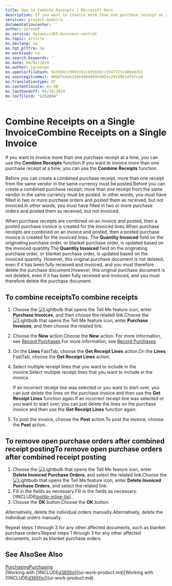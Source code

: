 ```yaml
---
title: How to Combine Receipts | Microsoft Docs
description: If you want to invoice more than one purchase receipt at a time, you can use the Combine Receipts function.
services: project-madeira
documentationcenter: ''
author: SorenGP
ms.service: dynamics365-business-central
ms.topic: article
ms.devlang: na
ms.tgt_pltfrm: na
ms.workload: na
ms.search.keywords: ''
ms.date: 04/01/2019
ms.author: sgroespe
ms.openlocfilehash: 5e1b04cc998319cc835b5dcc1547723c48be6763
ms.sourcegitcommit: 60b87e5eb32bb408dd65b9855c29159b1dfbfca8
ms.translationtype: HT
ms.contentlocale: en-GB
ms.lasthandoff: 04/29/2019
ms.locfileid: "1252894"
---
```

# <a name="combine-receipts-on-a-single-invoice"></a><span data-ttu-id="cc9b8-103">Combine Receipts on a Single Invoice</span><span class="sxs-lookup"><span data-stu-id="cc9b8-103">Combine Receipts on a Single Invoice</span></span>
<span data-ttu-id="cc9b8-104">If you want to invoice more than one purchase receipt at a time, you can use the **Combine Receipts** function.</span><span class="sxs-lookup"><span data-stu-id="cc9b8-104">If you want to invoice more than one purchase receipt at a time, you can use the **Combine Receipts** function.</span></span>  

<span data-ttu-id="cc9b8-105">Before you can create a combined purchase receipt, more than one receipt from the same vendor in the same currency must be posted.</span><span class="sxs-lookup"><span data-stu-id="cc9b8-105">Before you can create a combined purchase receipt, more than one receipt from the same vendor in the same currency must be posted.</span></span> <span data-ttu-id="cc9b8-106">In other words, you must have filled in two or more purchase orders and posted them as received, but not invoiced.</span><span class="sxs-lookup"><span data-stu-id="cc9b8-106">In other words, you must have filled in two or more purchase orders and posted them as received, but not invoiced.</span></span>  

<span data-ttu-id="cc9b8-107">When purchase receipts are combined on an invoice and posted, then a posted purchase invoice is created for the invoiced lines.</span><span class="sxs-lookup"><span data-stu-id="cc9b8-107">When purchase receipts are combined on an invoice and posted, then a posted purchase invoice is created for the invoiced lines.</span></span> <span data-ttu-id="cc9b8-108">The **Quantity Invoiced** field on the originating purchase order, or blanket purchase order, is updated based on the invoiced quantity.</span><span class="sxs-lookup"><span data-stu-id="cc9b8-108">The **Quantity Invoiced** field on the originating purchase order, or blanket purchase order, is updated based on the invoiced quantity.</span></span> <span data-ttu-id="cc9b8-109">However, this original purchase document is not deleted, even if it has been fully received and invoiced, and you must therefore delete the purchase document.</span><span class="sxs-lookup"><span data-stu-id="cc9b8-109">However, this original purchase document is not deleted, even if it has been fully received and invoiced, and you must therefore delete the purchase document.</span></span>  

## <a name="to-combine-receipts"></a><span data-ttu-id="cc9b8-110">To combine receipts</span><span class="sxs-lookup"><span data-stu-id="cc9b8-110">To combine receipts</span></span>  
1. <span data-ttu-id="cc9b8-111">Choose the ![Lightbulb that opens the Tell Me feature](media/ui-search/search_small.png "Tell me what you want to do") icon, enter **Purchase Invoices**, and then choose the related link.</span><span class="sxs-lookup"><span data-stu-id="cc9b8-111">Choose the ![Lightbulb that opens the Tell Me feature](media/ui-search/search_small.png "Tell me what you want to do") icon, enter **Purchase Invoices**, and then choose the related link.</span></span>  
2. <span data-ttu-id="cc9b8-112">Choose the **New** action.</span><span class="sxs-lookup"><span data-stu-id="cc9b8-112">Choose the **New** action.</span></span> <span data-ttu-id="cc9b8-113">For more information, see [Record Purchases](purchasing-how-record-purchases.md).</span><span class="sxs-lookup"><span data-stu-id="cc9b8-113">For more information, see [Record Purchases](purchasing-how-record-purchases.md).</span></span>  
3. <span data-ttu-id="cc9b8-114">On the **Lines** FastTab, choose the **Get Receipt Lines** action.</span><span class="sxs-lookup"><span data-stu-id="cc9b8-114">On the **Lines** FastTab, choose the **Get Receipt Lines** action.</span></span>  
4. <span data-ttu-id="cc9b8-115">Select multiple receipt lines that you want to include in the invoice.</span><span class="sxs-lookup"><span data-stu-id="cc9b8-115">Select multiple receipt lines that you want to include in the invoice.</span></span>  

    <span data-ttu-id="cc9b8-116">If an incorrect receipt line was selected or you want to start over, you can just delete the lines on the purchase invoice and then use the **Get Receipt Lines** function again.</span><span class="sxs-lookup"><span data-stu-id="cc9b8-116">If an incorrect receipt line was selected or you want to start over, you can just delete the lines on the purchase invoice and then use the **Get Receipt Lines** function again.</span></span>  
5. <span data-ttu-id="cc9b8-117">To post the invoice, choose the **Post** action.</span><span class="sxs-lookup"><span data-stu-id="cc9b8-117">To post the invoice, choose the **Post** action.</span></span>  

## <a name="to-remove-open-purchase-orders-after-combined-receipt-posting"></a><span data-ttu-id="cc9b8-118">To remove open purchase orders after combined receipt posting</span><span class="sxs-lookup"><span data-stu-id="cc9b8-118">To remove open purchase orders after combined receipt posting</span></span>  
1. <span data-ttu-id="cc9b8-119">Choose the ![Lightbulb that opens the Tell Me feature](media/ui-search/search_small.png "Tell me what you want to do") icon, enter **Delete Invoiced Purchase Orders**, and select the related link.</span><span class="sxs-lookup"><span data-stu-id="cc9b8-119">Choose the ![Lightbulb that opens the Tell Me feature](media/ui-search/search_small.png "Tell me what you want to do") icon, enter **Delete Invoiced Purchase Orders**, and select the related link.</span></span>  
2. <span data-ttu-id="cc9b8-120">Fill in the fields as necessary.</span><span class="sxs-lookup"><span data-stu-id="cc9b8-120">Fill in the fields as necessary.</span></span> [!INCLUDE[tooltip-inline-tip](includes/tooltip-inline-tip_md.md)]<span data-ttu-id="cc9b8-121">.</span><span class="sxs-lookup"><span data-stu-id="cc9b8-121">.</span></span>
3. <span data-ttu-id="cc9b8-122">Choose the **OK** button.</span><span class="sxs-lookup"><span data-stu-id="cc9b8-122">Choose the **OK** button.</span></span>  

<span data-ttu-id="cc9b8-123">Alternatively, delete the individual orders manually.</span><span class="sxs-lookup"><span data-stu-id="cc9b8-123">Alternatively, delete the individual orders manually.</span></span>

<span data-ttu-id="cc9b8-124">Repeat steps 1 through 3 for any other affected documents, such as blanket purchase orders.</span><span class="sxs-lookup"><span data-stu-id="cc9b8-124">Repeat steps 1 through 3 for any other affected documents, such as blanket purchase orders.</span></span>

## <a name="see-also"></a><span data-ttu-id="cc9b8-125">See Also</span><span class="sxs-lookup"><span data-stu-id="cc9b8-125">See Also</span></span>  
[<span data-ttu-id="cc9b8-126">Purchasing</span><span class="sxs-lookup"><span data-stu-id="cc9b8-126">Purchasing</span></span>](purchasing-manage-purchasing.md)  
<span data-ttu-id="cc9b8-127">[Working with [!INCLUDE[d365fin](includes/d365fin_md.md)]](ui-work-product.md)</span><span class="sxs-lookup"><span data-stu-id="cc9b8-127">[Working with [!INCLUDE[d365fin](includes/d365fin_md.md)]](ui-work-product.md)</span></span>
